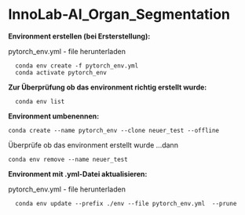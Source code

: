 # InnoLab-AI_Organ_Segmentation

**Environment erstellen (bei Ersterstellung):**
  
   pytorch_env.yml - file herunterladen
  
```
  conda env create -f pytorch_env.yml
  conda activate pytorch_env
```

**Zur Überprüfung ob das environment richtig erstellt wurde:**

```
  conda env list
```

**Environment umbenennen:**
```
conda create --name pytorch_env --clone neuer_test --offline
```
Überprüfe ob das environment erstellt wurde
...dann
```
conda env remove --name neuer_test
```

**Environment mit .yml-Datei aktualisieren:**

   pytorch_env.yml - file herunterladen
  
```
  conda env update --prefix ./env --file pytorch_env.yml  --prune 
```
